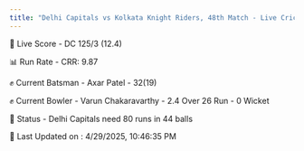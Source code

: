 ```yaml
---
title: "Delhi Capitals vs Kolkata Knight Riders, 48th Match - Live Cricket Score"
---
```


🔴 Live Score - DC 125/3 (12.4)  

📊 Run Rate - CRR: 9.87  

✊ Current Batsman - Axar Patel - 32(19)  

✊ Current Bowler - Varun Chakaravarthy - 2.4 Over 26 Run - 0 Wicket  

📑 Status - Delhi Capitals need 80 runs in 44 balls

📝 Last Updated on : 4/29/2025, 10:46:35 PM  


